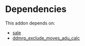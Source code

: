 # Dependencies

This addon depends on:

- [sale](https://github.com/bringout/oca-ocb-sale)
- [ddmrp_exclude_moves_adu_calc](https://github.com/bringout/oca-technical)
